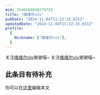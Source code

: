 ```yaml
---
mid: 3546586030278723
title: "维维尔viv"
pubDate: "2024-11-04T11:22:15.631Z"
updatedDate: "2024-11-04T11:22:15.631Z"
profile:
  {
    Nickname: ["维维尔viv"],
  }
---
```


关注[维维尔viv](https://space.bilibili.com/3546586030278723)谢谢喵~ 关注[维维尔viv](https://space.bilibili.com/3546586030278723)谢谢喵~

## 此条目有待补充
你可以在[这里](https://github.com/Yuhanawa/VTuber.ICU/edit/master/src/content/v/维维尔viv/index.md)编辑本文
